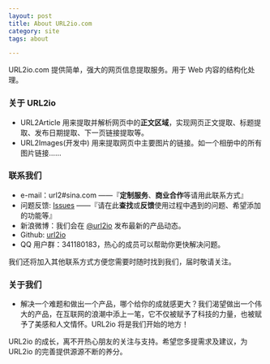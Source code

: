 ```yaml
---
layout: post
title: About URL2io.com
category: site
tags: about

---
```


URL2io.com 提供简单，强大的网页信息提取服务。用于 Web 内容的结构化处理。

<!--more-->

### 关于 URL2io

* URL2Article 用来提取并解析网页中的**正文区域**，实现网页正文提取、标题提取、发布日期提取、下一页链接提取等。
* URL2Images(开发中) 用来提取网页中主要图片的链接。如一个相册中的所有图片链接……


### 联系我们

* e-mail：url2#sina.com ——『**定制服务**、**商业合作**等请用此联系方式』
* 问题反馈: [Issues](https://github.com/url2io/issues/issues) ——『请在此**查找**或**反馈**使用过程中遇到的问题、希望添加的功能等』
* 新浪微博：我们会在 [@url2io](https://weibo.com/url2io) 发布最新的产品动态。
* Github: [url2io](https://github.com/url2io)
* QQ 用户群：341180183，热心的成员可以帮助你更快解决问题。

我们还将加入其他联系方式方便您需要时随时找到我们，届时敬请关注。


### 关于我们

* 解决一个难题和做出一个产品，哪个给你的成就感更大？我们渴望做出一个伟大的产品，在互联网的浪潮中添上一笔，它不仅被赋予了科技的力量，也被赋予了美感和人文情怀。URL2io 将是我们开始的地方！


URL2io 的成长，离不开热心朋友的关注与支持。希望您多提需求及建议，为 URL2io 的完善提供源源不断的养分。

